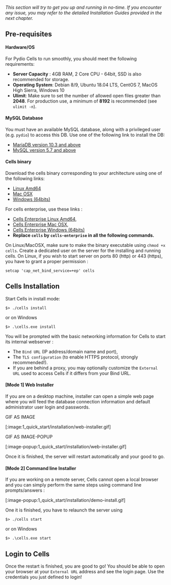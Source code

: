 _This section will try to get you up and running in no-time. If you encounter any issue, you may refer to the detailed Installation Guides provided in the next chapter._

## Pre-requisites

#### Hardware/OS

For Pydio Cells to run smoothly, you should meet the following requirements:

* **Server Capacity** : 4GB RAM, 2 Core CPU - 64bit, SSD is also recommended for storage.
* **Operating System**: Debian 8/9, Ubuntu 18.04 LTS, CentOS 7, MacOS High Sierra, Windows 10
* **Ulimit**: Make sure to set the number of allowed open files greater than **2048**. For production use, a minimum of **8192** is recommended (see `ulimit -n`).

#### MySQL Database

You must have an available MySQL database, along with a privileged user (e.g. `pydio`) to access this DB. Use one of the following link to install the DB: 

- [MariaDB version 10.3 and above](https://downloads.mariadb.org/mariadb/repositories)
- [MySQL version 5.7 and above](https://dev.mysql.com/doc/refman/8.0/en/installing.html)

#### Cells binary

Download the cells binary corresponding to your architecture using one of the following links: 

- [Linux Amd64](https://download.pydio.com/latest/cells/release/{latest}/linux-amd64/cells)
- [Mac OSX](https://download.pydio.com/latest/cells/release/{latest}/darwin-amd64/cells)
- [Windows (64bits)](https://download.pydio.com/latest/cells/release/{latest}/windows-amd64/cells.exe)

For cells enterprise, use these links :
 
- [Cells Enterprise Linux Amd64](https://download.pydio.com/latest/cells-enterprise/release/{latest}/linux-amd64/cells-enterprise),
- [Cells Enterprise Mac OSX](https://download.pydio.com/latest/cells-enterprise/release/{latest}/darwin-amd64/cells-enterprise), 
- [ Cells Enterprise Windows (64bits)](https://download.pydio.com/latest/cells-enterprise/release/{latest}/windows-amd64/cells-enterprise.exe) 
- **Replace `cells` by `cells-enterprise` in all the following commands.**

On Linux/MacOSX, make sure to make the binary executable using `chmod +x cells`. Create a dedicated user on the server for the installing and running cells. On Linux, if you wish to start server on ports 80 (http) or 443 (https), you have to grant a proper permission : 
```
setcap 'cap_net_bind_service=+ep' cells
```

## Cells Installation

Start Cells in install mode: 

```
$> ./cells install
```
or on Windows
```
$> .\cells.exe install
```

You will be prompted with the basic networking information for Cells to start its internal webserver : 

- The `Bind URL` (IP address/domain name and port), 
- The `TLS configuration` (to enable HTTPS protocol, strongly recommended!). 
- If you are behind a proxy, you may optionally customize the `External URL` used to access Cells if it differs from your Bind URL.

#### [Mode 1] Web Installer

If you are on a desktop machine, installer can open a simple web page where you will feed the database connection information and default administrator user login and passwords. 

GIF AS IMAGE

[:image:1_quick_start/installation/web-installer.gif]

GIF AS IMAGE-POPUP

[:image-popup:1_quick_start/installation/web-installer.gif]

Once it is finished, the server will restart automatically and your good to go.

#### [Mode 2] Command line Installer

If you are working on a remote server, Cells cannot open a local browser and you can simply perform the same steps using command line prompts/answers :

[:image-popup:1_quick_start/installation/demo-install.gif]

One it is finished, you have to relaunch the server using 

```
$> ./cells start
```
or on Windows
```
$> .\cells.exe start
```

## Login to Cells

Once the restart is finished, you are good to go! You should be able to open your browser at your `External URL` address and see the login page. Use the credentials you just defined to login! 